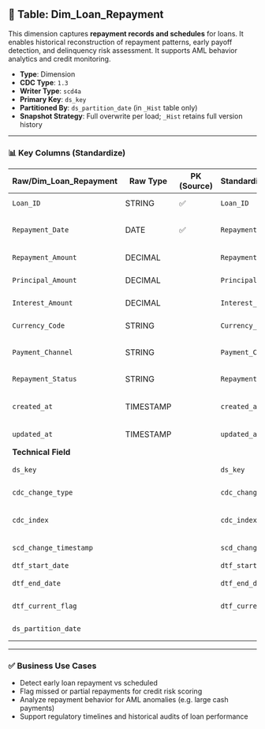 ## 📜 Table: Dim_Loan_Repayment

This dimension captures **repayment records and schedules** for loans. It enables historical reconstruction of repayment patterns, early payoff detection, and delinquency risk assessment. It supports AML behavior analytics and credit monitoring.

- **Type**: Dimension  
- **CDC Type**: `1.3`  
- **Writer Type**: `scd4a`  
- **Primary Key**: `ds_key`  
- **Partitioned By**: `ds_partition_date` (in `_Hist` table only)  
- **Snapshot Strategy**: Full overwrite per load; `_Hist` retains full version history

---

### 📊 Key Columns (Standardize)

| Raw/Dim_Loan_Repayment | Raw Type  | PK (Source) | Standardized/Dim_Loan_Repayment | Standardized Type | Standardized/Dim_Loan_Repayment_Hist | Description                                    | PK  | Value of Technical Field       | Note                          |
|------------------------|-----------|-------------|----------------------------------|-------------------|----------------------------------------|------------------------------------------------|-----|-------------------------------|-------------------------------|
| `Loan_ID`              | STRING    | ✅          | `Loan_ID`                        | STRING            | `Loan_ID`                              | Identifier of the loan                         |     |                               | FK to `Dim_Loan`             |
| `Repayment_Date`       | DATE      | ✅          | `Repayment_Date`                 | DATE              | `Repayment_Date`                       | Date the repayment was due or made             |     |                               | Granularity of the snapshot  |
| `Repayment_Amount`     | DECIMAL   |             | `Repayment_Amount`               | DECIMAL           | `Repayment_Amount`                     | Total amount repaid on this date               |     |                               |                              |
| `Principal_Amount`     | DECIMAL   |             | `Principal_Amount`               | DECIMAL           | `Principal_Amount`                     | Portion allocated to principal                 |     |                               |                              |
| `Interest_Amount`      | DECIMAL   |             | `Interest_Amount`                | DECIMAL           | `Interest_Amount`                      | Portion allocated to interest                  |     |                               |                              |
| `Currency_Code`        | STRING    |             | `Currency_Code`                  | STRING            | `Currency_Code`                        | Repayment currency                             |     |                               | FK to `Dim_Currency`         |
| `Payment_Channel`      | STRING    |             | `Payment_Channel`                | STRING            | `Payment_Channel`                      | Online, branch, auto-debit, etc.               |     |                               | FK to `Dim_Channel` (if exists) |
| `Repayment_Status`     | STRING    |             | `Repayment_Status`               | STRING            | `Repayment_Status`                     | Status: FULL, PARTIAL, MISSED                  |     |                               |                              |
| `created_at`           | TIMESTAMP |             | `created_at`                     | TIMESTAMP         | `created_at`                           | When this repayment entry was created          |     | From source                   |                              |
| `updated_at`           | TIMESTAMP |             | `updated_at`                     | TIMESTAMP         | `updated_at`                           | Last updated timestamp                         |     | From source                   |                              |
|**Technical Field**|
| `ds_key`               |           |             | `ds_key`                         | STRING            | `ds_key`                               | Surrogate primary key                          | ✅  | `md5(Loan_ID || Repayment_Date)` | Composite of Loan & Date |
| `cdc_change_type`      |           |             | `cdc_change_type`                | STRING            | `cdc_change_type`                      | Insert/update/delete flag                      |     | `'cdc_insert'` or `'cdc_update'` | From CDC logic             |
| `cdc_index`            |           |             | `cdc_index`                      | INT               | `cdc_index`                            | 1 = current, 0 = outdated                      |     | `1`                          | Used for filtering current   |
| `scd_change_timestamp` |           |             | `scd_change_timestamp`           | TIMESTAMP         | `scd_change_timestamp`                 | When this version was recorded                 |     | `updated_at` or job time     |                              |
| `dtf_start_date`       |           |             | `dtf_start_date`                 | DATE              | `dtf_start_date`                       | Effective from                                 |     | `ds_partition_date`          |                              |
| `dtf_end_date`         |           |             | `dtf_end_date`                   | DATE              | `dtf_end_date`                         | Valid until (NULL if current)                  |     | `NULL`                       | SCD4a tracking               |
| `dtf_current_flag`     |           |             | `dtf_current_flag`               | BOOLEAN           | `dtf_current_flag`                     | Is this the current version?                   |     | `TRUE` or `FALSE`            | Used in `_Hist` table        |
| `ds_partition_date`    |           |             |                                  | STRING            | `ds_partition_date`                    | Partition column                               |     | Job run date (yyyy-MM-dd)   | Only in `_Hist`              |

---

### ✅ Business Use Cases

- Detect early loan repayment vs scheduled  
- Flag missed or partial repayments for credit risk scoring  
- Analyze repayment behavior for AML anomalies (e.g. large cash payments)  
- Support regulatory timelines and historical audits of loan performance